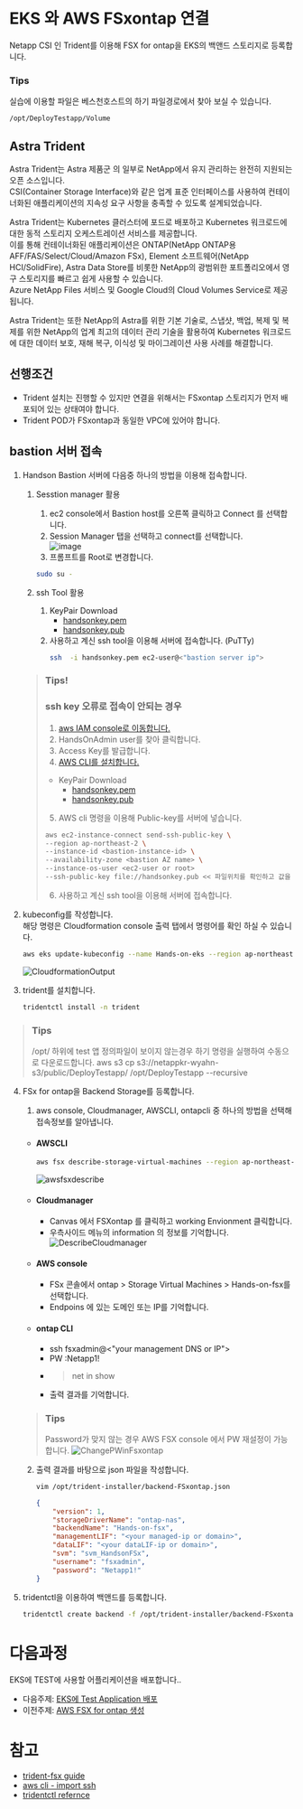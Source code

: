 # EKS 와 AWS FSxontap 연결
Netapp CSI 인 Trident를 이용해 FSX for ontap을 EKS의 백앤드 스토리지로 등록합니다. 

### Tips
실습에 이용할 파일은 베스천호스트의 하기 파일경로에서 찾아 보실 수 있습니다.
```
/opt/DeployTestapp/Volume
```
## Astra Trident
Astra Trident는 Astra 제품군 의 일부로 NetApp에서 유지 관리하는 완전히 지원되는 오픈 소스입니다. </br>
CSI(Container Storage Interface)와 같은 업계 표준 인터페이스를 사용하여 컨테이너화된 애플리케이션의 지속성 요구 사항을 충족할 수 있도록 설계되었습니다.

Astra Trident는 Kubernetes 클러스터에 포드로 배포하고 Kubernetes 워크로드에 대한 동적 스토리지 오케스트레이션 서비스를 제공합니다.  </br>
이를 통해 컨테이너화된 애플리케이션은 ONTAP(NetApp ONTAP용 AFF/FAS/Select/Cloud/Amazon FSx), Element 소프트웨어(NetApp HCI/SolidFire), Astra Data Store를 비롯한 NetApp의 광범위한 포트폴리오에서 영구 스토리지를 빠르고 쉽게 사용할 수 있습니다.  </br>
Azure NetApp Files 서비스 및 Google Cloud의 Cloud Volumes Service로 제공됩니다.

Astra Trident는 또한 NetApp의 Astra를 위한 기본 기술로, 스냅샷, 백업, 복제 및 복제를 위한 NetApp의 업계 최고의 데이터 관리 기술을 활용하여 Kubernetes 워크로드에 대한 데이터 보호, 재해 복구, 이식성 및 마이그레이션 사용 사례를 해결합니다.

## 선행조건
  - Trident 설치는 진행할 수 있지만 연결을 위해서는 FSxontap 스토리지가 먼저 배포되어 있는 상태여야 합니다.
  - Trident POD가 FSxontap과 동일한 VPC에 있어야 합니다.

## bastion 서버 접속
1. Handson Bastion 서버에 다음중 하나의 방법을 이용해 접속합니다.
   1. Sesstion manager 활용 </br>
      1. ec2 console에서 Bastion host를 오른쪽 클릭하고 Connect 를 선택합니다. </br>
      2. Session Manager 탭을 선택하고 connect를 선택합니다. </br>
      ![image](./images/sessionmanager.png) </br>
      3. 프롬프트를 Root로 변경합니다. </br>
      ```bash
      sudo su -
      ```
  
   2. ssh Tool 활용
      1. KeyPair Download
         - [handsonkey.pem](../keypair/handsonkey.pem)
         - [handsonkey.pub](../keypair/handsonkey.pub)
      2. 사용하고 계신 ssh tool을 이용해 서버에 접속합니다. (PuTTy)
          ```bash
          ssh  -i handsonkey.pem ec2-user@<"bastion server ip">
          ```
    > ### Tips!
    > ### ssh key 오류로 접속이 안되는 경우
    >  1. [aws IAM console로 이동합니다.](https://us-east-1.console.aws.amazon.com/iamv2/home#/users)
    >  2. HandsOnAdmin user를 찾아 클릭합니다.
    >  3. Access Key를 발급합니다.
    >  4. [AWS CLI를 설치합니다.](https://docs.aws.amazon.com/ko_kr/cli/latest/userguide/getting-started-install.html)
    >  - KeyPair Download
    >    - [handsonkey.pem](../keypair/handsonkey.pem)
    >    - [handsonkey.pub](../keypair/handsonkey.pub)
    >  5. AWS cli 명령을 이용해 Public-key를 서버에 넣습니다.
    >    ```bash
    >    aws ec2-instance-connect send-ssh-public-key \
    >    --region ap-northeast-2 \
    >    --instance-id <bastion-instance-id> \
    >    --availability-zone <bastion AZ name> \
    >    --instance-os-user <ec2-user or root>
    >    --ssh-public-key file://handsonkey.pub << 파일위치를 확인하고 값을 알맞게 수정합니다.
    >    ```
    >  6. 사용하고 계신 ssh tool을 이용해 서버에 접속합니다.

2. kubeconfig를 작성합니다.</br>
해당 명령은 Cloudformation console 출력 탭에서 명령어를 확인 하실 수 있습니다.
    ```bash 
    aws eks update-kubeconfig --name Hands-on-eks --region ap-northeast-2 --role-arn "check your Cloudformaionstack output message"
    ```
    ![CloudformationOutput](./images/CloudformationOutput.png)

3. trident를 설치합니다.
    ```bash
    tridentctl install -n trident
    ```
> ### Tips
> /opt/ 하위에 test 앱 정의파일이 보이지 않는경우 하기 명령을 실행하여 수동으로 다운로드합니다.
> aws s3 cp s3://netappkr-wyahn-s3/public/DeployTestapp/ /opt/DeployTestapp --recursive

4. FSx for ontap을 Backend Storage를 등록합니다.</br>
   1. aws console, Cloudmanager, AWSCLI, ontapcli 중 하나의 방법을 선택해 접속정보를 알아냅니다.
    - #### AWSCLI
      ```bash 
      aws fsx describe-storage-virtual-machines --region ap-northeast-2
      ```
      ![awsfsxdescribe](./images/awsfsxdescribe.png)</br>
    - #### Cloudmanager
      - Canvas 에서 FSXontap 를 클릭하고 working Envionment 클릭합니다.
      - 우측사이드 메뉴의 information 의 정보를 기억합니다.</br>
      ![DescribeCloudmanager](./images/DescribeCloudmanager.png)</br>
    - #### AWS console
      - FSx 콘솔에서 ontap > Storage Virtual Machines > Hands-on-fsx를 선택합니다.
      - Endpoins 에 있는 도메인 또는 IP를 기억합니다.
    - #### ontap CLI
      - ssh fsxadmin@<"your management DNS or IP">
      - PW :Netapp1!
      - > net in show
      - 출력 결과를 기억합니다.</br>
    > ### Tips
    > Password가 맞지 않는 경우 AWS FSX console 에서 PW 재설정이 가능합니다.
    ![ChangePWinFsxontap](./images/ChangePWinFsxontap.png)

   2. 출력 결과를 바탕으로 json 파일을 작성합니다.
      ```bash
      vim /opt/trident-installer/backend-FSxontap.json
      ```
      ```json
      {
          "version": 1,
          "storageDriverName": "ontap-nas",
          "backendName": "Hands-on-fsx",
          "managementLIF": "<your managed-ip or domain>",
          "dataLIF": "<your dataLIF-ip or domain>",
          "svm": "svm_HandsonFSx",
          "username": "fsxadmin",
          "password": "Netapp1!"
      }

      ```
  3. tridentctl을 이용하여 백앤드를 등록합니다.
      ```bash
      tridentctl create backend -f /opt/trident-installer/backend-FSxontap.json -n trident
      ```
# 다음과정
EKS에 TEST에 사용할 어플리케이션을 배포합니다..</br>
- 다음주제: [EKS에 Test Application 배포](../Trident/deploy_testapp.md)
- 이전주제: [AWS FSX for ontap 생성](../FSXforOntap/CreateFSXontap.md)


# 참고
- [trident-fsx guide](https://docs.netapp.com/us-en/trident/trident-use/trident-fsx.html#authentication)
- [aws cli - import ssh](https://aws.amazon.com/de/blogs/compute/new-using-amazon-ec2-instance-connect-for-ssh-access-to-your-ec2-instances/)
- [tridentctl refernce](https://netapp-trident.readthedocs.io/en/latest/reference/tridentctl.html)